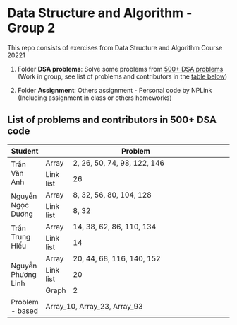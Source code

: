 # Data Structure and Algorithm - Group 2

This repo consists of exercises from Data Structure and Algorithm Course 20221

1. Folder **DSA problems**: Solve some problems from [500+ DSA problems](https://github.com/bollwarm/DataStructuresAlgorithms/blob/master/README.md#500-data-structures-and-algorithms-practice-problems) (Work in group, see list of problems and contributors in the [table below](#list-of-problems-and-contributors-in-500-dsa-code))

2. Folder **Assignment**: Others assignment - Personal code by NPLink (Including assignment in class or others homeworks)

## List of problems and contributors in 500+ DSA code

<table>
    <thead>
        <tr>
            <th>Student</th>
            <th colspan=2 style=text-align:center> Problem</th>
        </tr>
    </thead>
    <tbody>
        <tr>
            <td rowspan =2 style="width:10%;">Trần Văn Anh</td>
            <td style="width:0%;">Array</td>
            <td>2, 26, 50, 74, 98, 122, 146</td>
        </tr>
        <tr>
            <td>Link list</td>
            <td>26</td>
        </tr>
        <tr>
            <td rowspan =2 style="width:10%;">Nguyễn Ngọc Dương</td>
            <td>Array</td>
            <td>8, 32, 56, 80, 104, 128</td>
        </tr>
        <tr>
            <td>Link list</td>
            <td>8, 32</td>
        </tr>
        <tr>
            <td rowspan =2 style="width:10%;">Trần Trung Hiếu</td>
            <td>Array</td>
            <td>14, 38, 62, 86, 110, 134</td>
        </tr>
        <tr>
            <td>Link list</td>
            <td>14</td>
        </tr>
        <tr>
            <td rowspan =3 style="width:10%;">Nguyễn Phương Linh</td>
            <td>Array</td>
            <td>20, 44, 68, 116, 140, 152</td>
        </tr>
        <tr>
            <td>Link list</td>
            <td>20</td>
        </tr>
        <tr>
            <td>Graph</td>
            <td>2</td>
        </tr>
        <tr>
            <td>Problem - based</td>
            <td colspan=2>Array_10, Array_23, Array_93</td>
        </tr>
    </tbody>
</table>